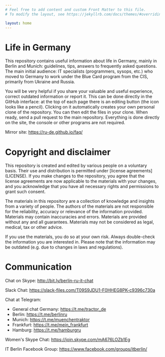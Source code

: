 ```yaml
---
# Feel free to add content and custom Front Matter to this file.
# To modify the layout, see https://jekyllrb.com/docs/themes/#overriding-theme-defaults

layout: home
---
```

# Life in Germany

This repository contains useful information about life in Germany, mainly in Berlin and Munich: guidelines, tips, answers to frequently asked questions. The main initial audience: IT specialists (programmers, sysops, etc.) who moved to Germany to work under the Blue Card program from the CIS, primarily from Ukraine and Russia.

You will be very helpful if you share your valuable and useful experience, correct outdated information or report it. This can be done directly in the GitHub interface: at the top of each page there is an editing button (the icon looks like a pencil). Clicking on it automatically creates your own personal clone of the repository. You can then edit the files in your clone. When ready, send a pull request to the main repository. Everything is done directly on the site, the console or other programs are not required.

Mirror site: https://ru-de.github.io/faq/

# Copyright and disclaimer

This repository is created and edited by various people on a voluntary basis. Their use and distribution is permitted under [license agreements] (LICENSE). If you make changes to the repository, you agree that the license agreements are now applicable to the materials with your changes, and you acknowledge that you have all necessary rights and permissions to grant such consent.

The materials in this repository are a collection of knowledge and insights from a variety of people. The authors of the materials are not responsible for the reliability, accuracy or relevance of the information provided. Materials may contain inaccuracies and errors. Materials are provided without any and all guarantees. Materials may not be considered as legal, medical, tax or other advice.

If you use the materials, you do so at your own risk. Always double-check the information you are interested in. Please note that the information may be outdated (e.g. due to changes in laws and regulations).

# Communication

Chat on Skype: http://bit.ly/berlin-ru-it-chat

Slack Chat: https://slack-files.com/T09S9JDU1-F0HHEG8PK-c9396c730a

Chat at Telegram:

- General chat Germany: https://t.me/tractor_de
- Berlin: https://t.me/berlinru
- Munich: https://t.me/muenchentraktor
- Frankfurt: https://t.me/mein_frankfurt
- Hamburg: https://t.me/hamburgru

Women's Skype Chat: https://join.skype.com/mA676LOZb1Eg

IT Berlin Facebook Group: https://www.facebook.com/groups/itberlin/
